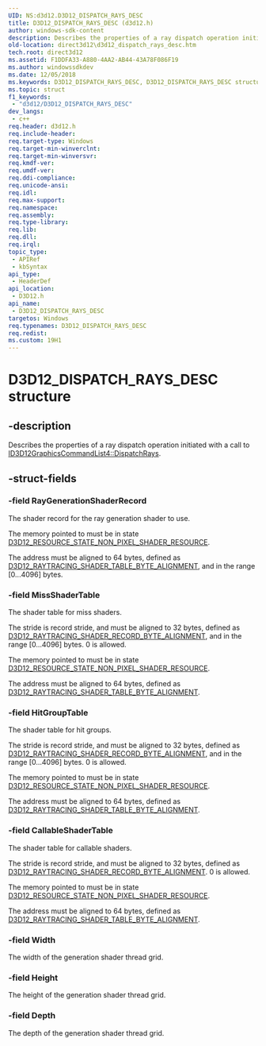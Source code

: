 ```yaml
---
UID: NS:d3d12.D3D12_DISPATCH_RAYS_DESC
title: D3D12_DISPATCH_RAYS_DESC (d3d12.h)
author: windows-sdk-content
description: Describes the properties of a ray dispatch operation initiated with a call to ID3D12GraphicsCommandList4::DispatchRays.
old-location: direct3d12\d3d12_dispatch_rays_desc.htm
tech.root: direct3d12
ms.assetid: F1DDFA33-A880-4AA2-AB44-43A78F086F19
ms.author: windowssdkdev
ms.date: 12/05/2018
ms.keywords: D3D12_DISPATCH_RAYS_DESC, D3D12_DISPATCH_RAYS_DESC structure, PD3D12_DISPATCH_RAYS_DESC, PD3D12_DISPATCH_RAYS_DESC structure pointer, d3d12/D3D12_DISPATCH_RAYS_DESC, d3d12/PD3D12_DISPATCH_RAYS_DESC, direct3d12.d3d12_dispatch_rays_desc
ms.topic: struct
f1_keywords: 
 - "d3d12/D3D12_DISPATCH_RAYS_DESC"
dev_langs:
 - c++
req.header: d3d12.h
req.include-header: 
req.target-type: Windows
req.target-min-winverclnt: 
req.target-min-winversvr: 
req.kmdf-ver: 
req.umdf-ver: 
req.ddi-compliance: 
req.unicode-ansi: 
req.idl: 
req.max-support: 
req.namespace: 
req.assembly: 
req.type-library: 
req.lib: 
req.dll: 
req.irql: 
topic_type:
 - APIRef
 - kbSyntax
api_type:
 - HeaderDef
api_location:
 - D3D12.h
api_name:
 - D3D12_DISPATCH_RAYS_DESC
targetos: Windows
req.typenames: D3D12_DISPATCH_RAYS_DESC
req.redist: 
ms.custom: 19H1
---
```


# D3D12_DISPATCH_RAYS_DESC structure


## -description


Describes the properties of a ray dispatch operation initiated with a call to <a href="https://docs.microsoft.com/windows/desktop/api/d3d12/nf-d3d12-id3d12graphicscommandlist4-dispatchrays">ID3D12GraphicsCommandList4::DispatchRays</a>.


## -struct-fields




### -field RayGenerationShaderRecord

The shader record for the ray generation shader to use.  

The memory pointed to must be in state <a href="https://docs.microsoft.com/windows/desktop/api/d3d12/ne-d3d12-d3d12_resource_states">D3D12_RESOURCE_STATE_NON_PIXEL_SHADER_RESOURCE</a>.  

The address must be aligned to 64 bytes, defined as <a href="https://docs.microsoft.com/en-us/windows/desktop/direct3d12/constants">D3D12_RAYTRACING_SHADER_TABLE_BYTE_ALIGNMENT</a>, and in the range [0...4096] bytes. 


### -field MissShaderTable

The shader table for miss shaders.

The stride is record stride, and must be aligned to 32 bytes, defined as <a href="https://docs.microsoft.com/en-us/windows/desktop/direct3d12/constants">D3D12_RAYTRACING_SHADER_RECORD_BYTE_ALIGNMENT</a>, and in the range [0...4096] bytes. 0 is allowed.

The memory pointed to must be in state <a href="https://docs.microsoft.com/windows/desktop/api/d3d12/ne-d3d12-d3d12_resource_states">D3D12_RESOURCE_STATE_NON_PIXEL_SHADER_RESOURCE</a>.  

The address must be aligned to 64 bytes, defined as <a href="https://docs.microsoft.com/en-us/windows/desktop/direct3d12/constants">D3D12_RAYTRACING_SHADER_TABLE_BYTE_ALIGNMENT</a>. 


### -field HitGroupTable

The shader table for hit groups.

The stride is record stride, and must be aligned to 32 bytes, defined as <a href="https://docs.microsoft.com/en-us/windows/desktop/direct3d12/constants">D3D12_RAYTRACING_SHADER_RECORD_BYTE_ALIGNMENT</a>, and in the range [0...4096] bytes. 0 is allowed.

The memory pointed to must be in state <a href="https://docs.microsoft.com/windows/desktop/api/d3d12/ne-d3d12-d3d12_resource_states">D3D12_RESOURCE_STATE_NON_PIXEL_SHADER_RESOURCE</a>.  

The address must be aligned to 64 bytes, defined as <a href="https://docs.microsoft.com/en-us/windows/desktop/direct3d12/constants">D3D12_RAYTRACING_SHADER_TABLE_BYTE_ALIGNMENT</a>. 


### -field CallableShaderTable

The shader table for callable shaders.

The stride is record stride, and must be aligned to 32 bytes, defined as <a href="https://docs.microsoft.com/en-us/windows/desktop/direct3d12/constants">D3D12_RAYTRACING_SHADER_RECORD_BYTE_ALIGNMENT</a>. 0 is allowed.

The memory pointed to must be in state <a href="https://docs.microsoft.com/windows/desktop/api/d3d12/ne-d3d12-d3d12_resource_states">D3D12_RESOURCE_STATE_NON_PIXEL_SHADER_RESOURCE</a>.  

The address must be aligned to 64 bytes, defined as <a href="https://docs.microsoft.com/en-us/windows/desktop/direct3d12/constants">D3D12_RAYTRACING_SHADER_TABLE_BYTE_ALIGNMENT</a>. 


### -field Width

The width of the generation shader thread grid.


### -field Height

The height of the generation shader thread grid.


### -field Depth

The depth of the generation shader thread grid.


